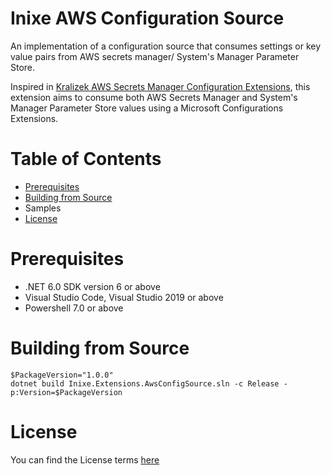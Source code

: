 # Inixe AWS Configuration Source

An implementation of a configuration source that consumes settings or key value pairs from AWS secrets manager/ System's Manager Parameter Store.

Inspired in [Kralizek AWS Secrets Manager Configuration Extensions](https://github.com/Kralizek/AWSSecretsManagerConfigurationExtensions), this extension aims to consume both
AWS Secrets Manager and System's Manager Parameter Store values using a Microsoft Configurations Extensions.

# Table of Contents

* [Prerequisites](#prerequisites)
* [Building from Source](#building-from-source)
* Samples
* [License](#license)

# Prerequisites

* .NET 6.0 SDK version 6 or above
* Visual Studio Code, Visual Studio 2019 or above
* Powershell 7.0 or above

# Building from Source

```pwsh
$PackageVersion="1.0.0"
dotnet build Inixe.Extensions.AwsConfigSource.sln -c Release -p:Version=$PackageVersion
```

# License

You can find the License terms [here](LICENSE)